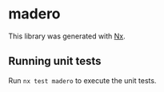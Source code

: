 # madero

This library was generated with [Nx](https://nx.dev).

## Running unit tests

Run `nx test madero` to execute the unit tests.
